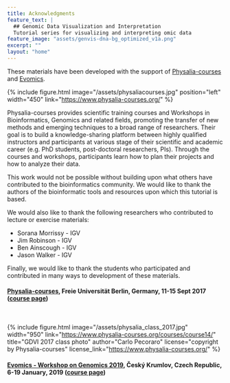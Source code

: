 ```yaml
---
title: Acknowledgments
feature_text: |
  ## Genomic Data Visualization and Interpretation
  Tutorial series for visualizing and interpreting omic data
feature_image: "assets/genvis-dna-bg_optimized_v1a.png"
excerpt: ""
layout: "home"
---
```


These materials have been developed with the support of [Physalia-courses](https://www.physalia-courses.org/) and [Evomics](http://evomics.org/).

{% include figure.html image="/assets/physaliacourses.jpg" position="left" width="450" link="https://www.physalia-courses.org/" %}

Physalia-courses provides scientific training courses and Workshops in Bioinformatics, Genomics and related fields, promoting the transfer of new methods and emerging techniques to a broad range of researchers. Their goal is to build a knowledge-sharing platform between highly qualified instructors and participants at various stage of their scientific and academic career (e.g. PhD students, post-doctoral researchers, PIs). Through the courses and workshops, participants learn how to plan their projects and how to analyze their data.

This work would not be possible without building upon what others have contributed to the bioinformatics community. We would like to thank the authors of the bioinformatic tools and resources upon which this tutorial is based. 

We would also like to thank the following researchers who contributed to lecture or exercise materials:
* Sorana Morrissy - IGV
* Jim Robinson - IGV
* Ben Ainscough - IGV
* Jason Walker - IGV

Finally, we would like to thank the students who participated and contributed in many ways to development of these materials.

#### [Physalia-courses](https://www.physalia-courses.org/), Freie Universität Berlin, Germany, 11-15 Sept 2017 ([course page](https://www.physalia-courses.org/courses-workshops/course14/))

<p><br></p>

{% include figure.html image="/assets/physalia_class_2017.jpg" width="950" link="https://www.physalia-courses.org/courses/course14/" title="GDVI 2017 class photo" author="Carlo Pecoraro" license="copyright by Physalia-courses" license_link="https://www.physalia-courses.org/" %}

#### [Evomics - Workshop on Genomics 2019](http://evomics.org/), Český Krumlov, Czech Republic, 6-19 January, 2019 ([course page](http://evomics.org/workshops/workshop-on-genomics/2019-workshop-on-genomics-cesky-krumlov/))

<p><br></p>


